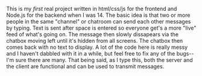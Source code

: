 This is my *first* real project written in html/css/js for the frontend and Node.js for the backend when I was 14. The basic idea is that two or more people in the same "channel" or chatroom can send each other messages by typing. Text is sent after space is entered so everyone get's a more "live" feed of what's going on. The message then slowly dissapears via the chatbox moving left until it's hidden from all screens. The chatbox then comes back with no text to display. A lot of the code here is really messy and I haven't dabbled with it in a while, but feel free to fix any of the bugs-- I'm sure there are many. That being said, as I type this, both the server and the client are functional and can be used to transmit messages. 
